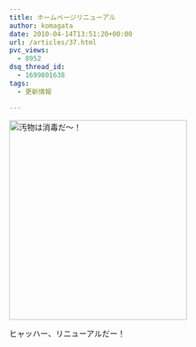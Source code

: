 ```yaml
---
title: ホームページリニューアル
author: komagata
date: 2010-04-14T13:51:20+00:00
url: /articles/37.html
pvc_views:
  - 8952
dsq_thread_id:
  - 1699801638
tags:
  - 更新情報

---
```


  <a title="汚物は消毒だ〜！ by komagata, on Flickr" href="http://www.flickr.com/photos/komagata/4520816584/"><img src="http://farm5.static.flickr.com/4057/4520816584_2d42ca039b_o.jpg" alt="汚物は消毒だ〜！" width="320" height="360" /></a>


ヒャッハー、リニューアルだー！
